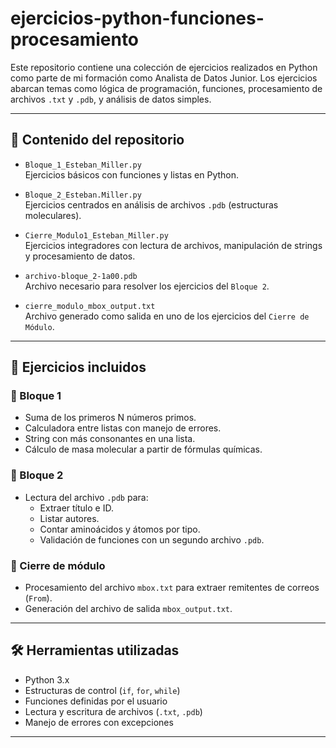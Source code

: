 # ejercicios-python-funciones-procesamiento

Este repositorio contiene una colección de ejercicios realizados en Python como parte de mi formación como Analista de Datos Junior. Los ejercicios abarcan temas como lógica de programación, funciones, procesamiento de archivos `.txt` y `.pdb`, y análisis de datos simples.

---

## 📂 Contenido del repositorio

- `Bloque_1_Esteban_Miller.py`  
  Ejercicios básicos con funciones y listas en Python.

- `Bloque_2_Esteban.Miller.py`  
  Ejercicios centrados en análisis de archivos `.pdb` (estructuras moleculares).

- `Cierre_Modulo1_Esteban_Miller.py`  
  Ejercicios integradores con lectura de archivos, manipulación de strings y procesamiento de datos.

- `archivo-bloque_2-1a00.pdb`  
  Archivo necesario para resolver los ejercicios del `Bloque 2`.

- `cierre_modulo_mbox_output.txt`  
  Archivo generado como salida en uno de los ejercicios del `Cierre de Módulo`.

---

## 🧠 Ejercicios incluidos

### 🔹 Bloque 1
- Suma de los primeros N números primos.
- Calculadora entre listas con manejo de errores.
- String con más consonantes en una lista.
- Cálculo de masa molecular a partir de fórmulas químicas.

### 🔹 Bloque 2
- Lectura del archivo `.pdb` para:
  - Extraer título e ID.
  - Listar autores.
  - Contar aminoácidos y átomos por tipo.
  - Validación de funciones con un segundo archivo `.pdb`.

### 🔹 Cierre de módulo
- Procesamiento del archivo `mbox.txt` para extraer remitentes de correos (`From`).
- Generación del archivo de salida `mbox_output.txt`.

---

## 🛠 Herramientas utilizadas

- Python 3.x
- Estructuras de control (`if`, `for`, `while`)
- Funciones definidas por el usuario
- Lectura y escritura de archivos (`.txt`, `.pdb`)
- Manejo de errores con excepciones

---
